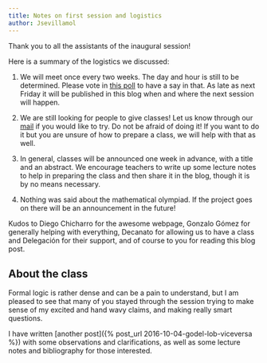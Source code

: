 ```yaml
---
title: Notes on first session and logistics
author: Jsevillamol
---
```


Thank you to all the assistants of the inaugural session!

Here is a summary of the logistics we discussed:

1. We will meet once every two weeks. The day and hour is still to be determined. Please vote in [this poll](http://doodle.com/poll/itbh2vbbkcirrhxq) to have a say in that. As late as next Friday it will be published in this blog when and where the next session will happen.

2. We are still looking for people to give classes! Let us know through our [mail](mailto:dedekindsarmy@gmail.com) if you would like to try. Do not be afraid of doing it! If you want to do it but you are unsure of how to prepare a class, we will help with that as well.

3. In general, classes will be announced one week in advance, with a title and an abstract. We encourage teachers to write up some lecture notes to help in preparing the class and then share it in the blog, though it is by no means necessary.

4. Nothing was said about the mathematical olympiad. If the project goes on there will be an announcement in the future!

Kudos to Diego Chicharro for the awesome webpage, Gonzalo Gómez for generally helping with everything, Decanato for allowing us to have a class and Delegación for their support, and of course to you for reading this blog post.

## About the class
Formal logic is rather dense and can be a pain to understand, but I am pleased to see that many of you stayed through the session trying to make sense of my excited and hand wavy claims, and making really smart questions.

I have written [another post]({% post_url 2016-10-04-godel-lob-viceversa %}) with some observations and clarifications, as well as some lecture notes and bibliography for those interested.
